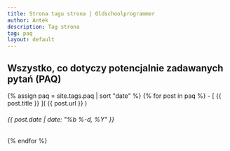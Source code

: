 ```yaml
---
title: Strona tagu strona | Oldschoolprogrammer
author: Antek
description: Tag strona
tag: paq
layout: default
---
```

Wszystko, co dotyczy potencjalnie zadawanych pytań (PAQ)
-----
{% assign paq = site.tags.paq | sort "date" %}
{% for post in paq %}
    - [ {{ post.title }} ]( {{ post.url }} )
###### {{ post.date | date: "%b %-d, %Y" }}
{% endfor %}